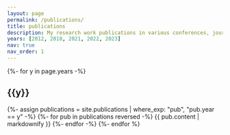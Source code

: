 ```yaml
---
layout: page
permalink: /publications/
title: publications
description: My research work publications in various conferences, journals, and blogs.
years: [2012, 2018, 2021, 2022, 2023]
nav: true
nav_order: 1
---
```

<!-- _pages/publications.md -->
<div class="publications">

{%- for y in page.years -%}
  <h2 class="year">{{y}}</h2>
  {%- assign publications = site.publications | where_exp: "pub", "pub.year == y" -%}
  {%- for pub in publications reversed -%}
    {{ pub.content | markdownify }}
  {%- endfor -%}
{%- endfor %}

</div>
